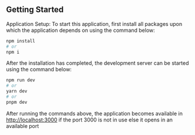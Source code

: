 ## Getting Started

Application Setup:
To start this application, first install all packages upon which the application depends on using the command below:

```bash
npm install
# or
npm i
```


After the installation has completed, the development server can be started using the command below:

```bash
npm run dev
# or
yarn dev
# or
pnpm dev
```

After running the commands above, the application becomes available in [http://localhost:3000](http://localhost:3000) if the port 3000 is not in use else it opens in an available port
